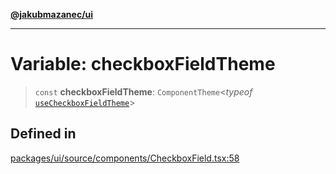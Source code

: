 [**@jakubmazanec/ui**](../README.md)

---

# Variable: checkboxFieldTheme

> `const` **checkboxFieldTheme**: `ComponentTheme`\<_typeof_
> [`useCheckboxFieldTheme`](../functions/useCheckboxFieldTheme.md)\>

## Defined in

[packages/ui/source/components/CheckboxField.tsx:58](https://github.com/jakubmazanec/tools/blob/077fa4993ebe623b1c463499cc41912353ae6eb1/packages/ui/source/components/CheckboxField.tsx#L58)
